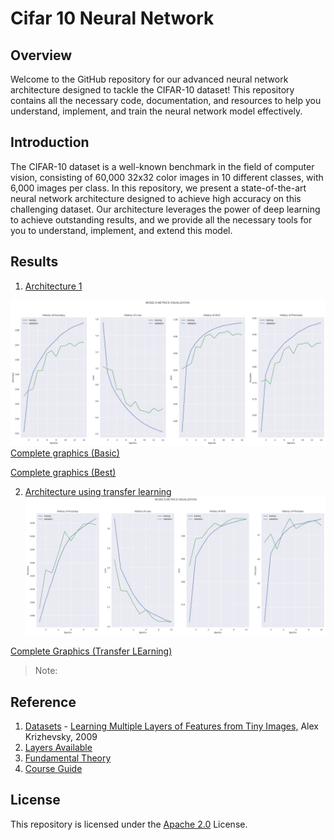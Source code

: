 # Cifar 10 Neural Network

## Overview

Welcome to the GitHub repository for our advanced neural network architecture designed to tackle the CIFAR-10 dataset! This repository contains all the necessary code, documentation, and resources to help you understand, implement, and train the neural network model effectively.


## Introduction

The CIFAR-10 dataset is a well-known benchmark in the field of computer vision, consisting of 60,000 32x32 color images in 10 different classes, with 6,000 images per class. In this repository, we present a state-of-the-art neural network architecture designed to achieve high accuracy on this challenging dataset. Our architecture leverages the power of deep learning to achieve outstanding results, and we provide all the necessary tools for you to understand, implement, and extend this model.

## Results

1. [Architecture 1](docs/arc_1.png)

![](docs/first_result.jpg)
[Complete graphics (Basic)](https://tensorboard.dev/experiment/82Hg4m0YQ1uMWkw69qSv6w/#scalars)

[Complete graphics (Best)](https://tensorboard.dev/experiment/jhqlZ8dBRtOzxMm9o8wQcw/#scalars)


2. [Architecture using transfer learning](docs/model_plot3.png)
![Transfer learning result](./docs/transfer_learning_result.jpg)


[Complete Graphics (Transfer LEarning)](https://tensorboard.dev/experiment/o7f6pvAMT3KSpX88ge0h1Q/#scalars)

> Note: 


## Reference
1. [Datasets]() - [Learning Multiple Layers of Features from Tiny Images,](https://www.cs.toronto.edu/~kriz/learning-features-2009-TR.pdf) Alex Krizhevsky, 2009
2. [Layers Available](https://www.tensorflow.org/api_docs/python/tf/keras/layers)
3. [Fundamental Theory](https://books.google.com.co/books?id=RaRbNBqGR1oC&lpg=PA1&ots=2kkwXs9tJ4&dq=build%20a%20neural%20network&lr&hl=es&pg=PA1#v=onepage&q=build%20a%20neural%20network&f=false)
4. [Course Guide](https://platzi.com/cursos/redes-neuronales-tensorflow/)


## License

This repository is licensed under the [Apache 2.0](LICENSE) License. 